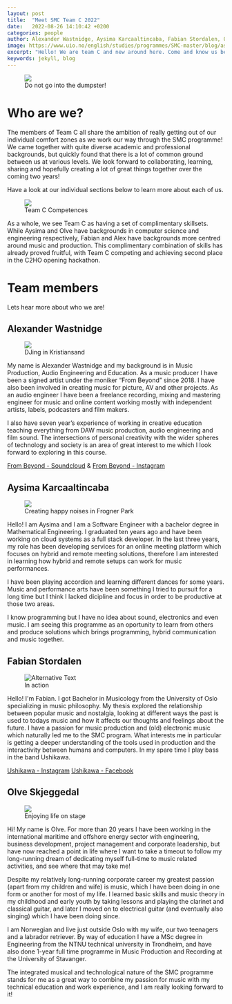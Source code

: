 ```yaml
---
layout: post
title:  "Meet SMC Team C 2022"
date:   2022-08-26 14:10:42 +0200
categories: people
author: Alexander Wastnidge, Aysima Karcaaltincaba, Fabian Stordalen, Olve Skjeggedal
image: https://www.uio.no/english/studies/programmes/SMC-master/blog/assets/image/2022_08_23_aysimab_teamc.jpeg
excerpt: "Hello! We are team C and new around here. Come and know us better!"
keywords: jekyll, blog
---
```


<figure style="float: none">
    <img src='https://www.uio.no/english/studies/programmes/SMC-master/blog/assets/image/2022_08_23_aysimab_teamc.jpeg' width="auto"/>
    <figcaption>Do not go into the dumpster!</figcaption>
</figure>

# Who are we?

The members of Team C all share the ambition of really getting out of our individual comfort zones as we work our way through the SMC programme! We came together with quite diverse academic and professional backgrounds, but quickly found that there is a lot of common ground between us at various levels. We look forward to collaborating, learning, sharing and hopefully creating a lot of great things together over the coming two years!

Have a look at our individual sections below to learn more about each of us.

<figure style="float: none">
   <img
      src="/assets/image/2022_08_26_alexanjw_teamc.jpg"
      style="max-height:600px; width:auto;" />
   <figcaption>Team C Competences</figcaption>
</figure>
As a whole, we see Team C as having a set of complimentary skillsets.  While Aysima and Olve have backgrounds in computer science and engineering respectively, Fabian and Alex have backgrounds more centred around music and production.  This complimentary combination of skills has already proved fruitful, with Team C competing and achieving second place in the C2HO opening hackathon.

# Team members

Lets hear more about who we are!

## Alexander Wastnidge

<figure style="float: none">
   <img
      src="/assets/image/2022_08_26_alexanjw_awphoto.jpg"
      style="max-height:600px; width:auto;" />
   <figcaption>DJing in Kristiansand</figcaption>
</figure>


My name is Alexander Wastnidge and my background is in Music Production, Audio Engineering and Education.  As a music producer I have been a signed artist under the moniker “From Beyond” since 2018.  I have also been involved in creating music for picture, AV and other projects.  As an audio engineer I have been a freelance recording, mixing and mastering engineer for music and online content working mostly with independent artists, labels, podcasters and film makers.

I also have seven year’s experience of working in creative education teaching everything from DAW music production, audio engineering and film sound.  The intersections of personal creativity with the wider spheres of technology and society is an area of great interest to me which I look forward to exploring in this course.

[From Beyond - Soundcloud](https://soundcloud.com/from_beyond) & 
[From Beyond - Instagram](https://www.instagram.com/frombeyonduk/)

## Aysima Karcaaltincaba

<figure style="float: none">
   <img
      src="/assets/image/2022_08_26_aysimab_blog_profile.jpeg"
      style="max-height:600px; width:auto;" />
   <figcaption>Creating happy noises in Frogner Park</figcaption>
</figure>

Hello! I am Aysima and I am a Software Engineer with a bachelor degree in Mathematical Engineering. I graduated ten years ago and have been working on cloud systems as a full stack developer. In the last three years, my role has been developing services for an online meeting platform which focuses on hybrid and remote meeting solutions, therefore I am interested in learning how hybrid and remote setups can work for music performances. 
        
I have been playing accordion and learning different dances for some years. Music and performance arts have been something I tried to pursuit for a long time but I think I lacked dicipline and focus in order to be productive at those two areas. 

I know programming but I have no idea about sound, electronics and even music. I am seeing this programme as an oportunity to learn from others and produce solutions which brings programming, hybrid communication and music together.

## Fabian Stordalen

<figure style="float: none">
   <img
      src="https://www.uio.no/english/studies/programmes/SMC-master/blog/assets/image/2022_08_23_fabianst_picture.jpg"
      alt="Alternative Text"
      title="Image Title"
      width="auto" />
   <figcaption>In action</figcaption>
</figure>

Hello! I'm Fabian. I got Bachelor in Musicology from the University of Oslo specializing in music philosophy. My thesis explored the relationship between popular music and nostalgia, looking at different ways the past is used to todays music and how it affects our thoughts and feelings about the future. I have a passion for music production and (old) electronic music which naturally led me to the SMC program. What interests me in particular is getting a deeper understanding of the tools used in production and the interactivity between humans and computers. In my spare time I play bass in the band Ushikawa.

[Ushikawa - Instagram](https://www.instagram.com/ushikawaband/)
[Ushikawa - Facebook](https://www.facebook.com/UshikawaBand)




## Olve Skjeggedal

<figure style="float: none">
   <img
      src="/assets/image/2022_08_26_olvees_blog_profile.jpg"
      style="max-height:600px; width:auto;" />
      <figcaption>Enjoying life on stage</figcaption>
</figure>

Hi! My name is Olve. For more than 20 years I have been working in the international maritime and offshore energy sector with engineering, business development, project management and corporate leadership, but have now reached a point in life where I want to take a timeout to follow my long-running dream of dedicating myself full-time to music related activities, and see where that may take me!

Despite my relatively long-running corporate career my greatest passion (apart from my children and wife) is music, which I have been doing in one form or another for most of my life. I learned basic skills and music theory in my childhood and early youth by taking lessons and playing the clarinet and classical guitar, and later I moved on to electrical guitar (and eventually also singing) which I have been doing since.

I am Norwegian and live just outside Oslo with my wife, our two teenagers and a labrador retriever. By way of education I have a MSc degree in Engineering from the NTNU technical university in Trondheim, and have also done 1-year full time programme in Music Production and Recording at the University of Stavanger.

The integrated musical and technological nature of the SMC programme stands for me as a great way to combine my passion for music with my technical education and work experience, and I am really looking forward to it!